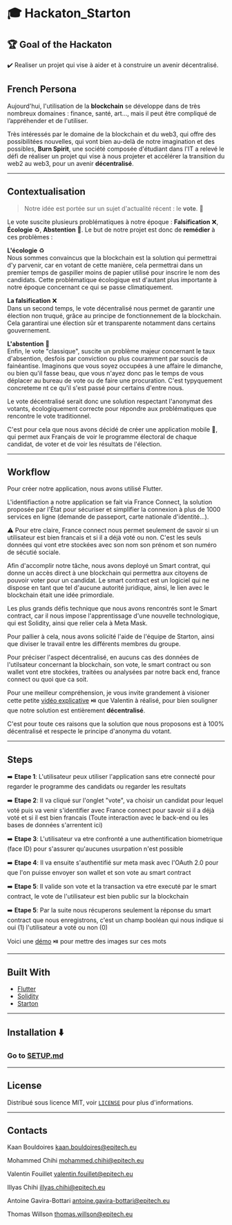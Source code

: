 # :mortar_board: Hackaton_Starton
## :trophy: Goal of the Hackaton
:heavy_check_mark: Realiser un projet qui vise à aider et à construire un avenir décentralisé.

## French Persona

Aujourd'hui, l'utilisation de la __blockchain__ se développe dans de très nombreux domaines : finance, santé, art..., mais il peut être compliqué de l’appréhender et de l'utiliser.

Très intéressés par le domaine de la blockchain et du web3, qui offre des possibilitées nouvelles, qui vont bien au-delà de notre imagination et des possibles, __Burn Spirit__, une société composée d'étudiant dans l'IT a relevé le défi de réaliser un projet qui vise à nous projeter et accélérer la transition du web2 au web3, pour un avenir __décentralisé__.

--------------------------------------------------------------------------------------------------------------------------------------------------

## Contextualisation

>Notre idée est portée sur un sujet d'actualité récent : le __vote__. :envelope_with_arrow:

Le vote suscite plusieurs problématiques à notre époque : __Falsification__ :x:, __Écologie__ :recycle:, __Abstention__ :put_litter_in_its_place:. Le but de notre projet est donc de __remédier__ à ces problèmes :

__L'écologie__ :recycle:<br />
Nous sommes convaincus que la blockchain est la solution qui permettrai d'y parvenir, car en votant de cette manière, cela permettrai dans un premier temps de gaspiller moins de papier utilisé pour inscrire le nom des candidats. Cette problématique écologique est d'autant plus importante à notre époque concernant ce qui se passe climatiquement.

__La falsification__ :x:<br />
Dans un second temps, le vote décentralisé nous permet de garantir une élection non truqué, grâce au principe de fonctionnement de la blockchain. Cela garantirai une élection sûr et transparente notamment dans certains gouvernement.

__L'abstention__ :put_litter_in_its_place:<br />
Enfin, le vote "classique", suscite un problème majeur concernant le taux d'absention, desfois par conviction ou plus couramment par soucis de fainéantise. Imaginons que vous soyez occupées à une affaire le dimanche, ou bien qu'il fasse beau, que vous n'ayez donc pas le temps de vous déplacer au bureau de vote ou de faire une procuration. C'est typyquement concreteme nt ce qu'il s'est passé pour certains d'entre nous.

Le vote décentralisé serait donc une solution respectant l'anonymat des votants, écologiquement correcte pour répondre aux problématiques que rencontre le vote traditionnel.

C'est pour cela que nous avons décidé de créer une application mobile :iphone:, qui permet aux Français de voir le programme électoral de chaque candidat, de voter et de voir les résultats de l'élection.

--------------------------------------------------------------------------------------------------------------------------------------------------

## Workflow

Pour créer notre application, nous avons utilisé Flutter.

L'identifiaction a notre application se fait via France Connect, la solution proposée par l'État pour sécuriser et simplifier la connexion à plus de 1000 services en ligne (demande de passeport, carte nationale d'identité...).

:warning: Pour etre claire, France connect nous permet seulement de savoir si un utilisateur est bien francais et si il a déjà voté ou non. C'est les seuls données qui vont etre stockées avec son nom son prénom et son numéro de sécutié sociale.

Afin d'accomplir notre tâche, nous avons deployé un Smart contrat, qui donne un accès direct à une blockchain qui permettra aux citoyens de pouvoir voter pour un candidat. Le smart contract est un logiciel qui ne dispose en tant que tel d'aucune autorité juridique, ainsi, le lien avec le blockchain était une idée primordiale.

Les plus grands défis technique que nous avons rencontrés sont le Smart contract, car il nous impose l'apprentissage d'une nouvelle technologique, qui est Solidity, ainsi que relier cela à Meta Mask.

Pour pallier à cela, nous avons solicité l'aide de l'équipe de Starton, ainsi que diviser le travail entre les différents membres du groupe.

Pour préciser l'aspect décentralisé, en aucuns cas des données de l'utilsateur concernant la blockchain, son vote, le smart contract ou son wallet vont etre stockées, traitées ou analysées par notre back end, france connect ou quoi que ca soit.

Pour une meilleur compréhension, je vous invite grandement à visioner cette petite [vidéo explicative](https://drive.google.com/file/d/1fkmYWmISnj8Vsye0-JDEE5oHbVOu1w8p/view) :play_or_pause_button: que Valentin à réalisé, pour bien souligner que notre solution est entièrement __décentralisé__.

C'est pour toute ces raisons que la solution que nous proposons est à 100% décentralisé et respecte le principe d'anonyma du votant.

--------------------------------------------------------------------------------------------------------------------------------------------------

## Steps

➡️ __Etape 1__:
L'utilisateur peux utiliser l'application sans etre connecté pour regarder le programme des candidats ou regarder les resultats

➡️ __Etape 2__:
Il va cliqué sur l'onglet "vote", va choisir un candidat pour lequel voté puis va venir s'identifier avec France connect pour savoir si il a déjà voté et si il est bien francais (Toute interaction avec le back-end ou les bases de données s'arrentent ici)

➡️ __Etape 3__:
L'utilisateur va etre confronté a une authentification biometrique (face ID) pour s'assurer qu'aucunes usurpation n'est possible

➡️ __Etape 4__:
Il va ensuite s'authentifié sur meta mask avec l'OAuth 2.0 pour que l'on puisse envoyer son wallet et son vote au smart contract

➡️ __Etape 5__:
Il valide son vote et la transaction va etre executé par le smart contract, le vote de l'utilisateur est bien public sur la blockchain

➡️ __Etape 5__:
Par la suite nous récuperons seulement la réponse du smart contract que nous enregistrons, c'est un champ booléan qui nous indique si oui (1) l'utilisateur a voté ou non (0)

Voici une [démo](https://drive.google.com/file/d/17a8oHl-GusAtjVyHCH2KupmGyg_hsRli/view) :play_or_pause_button: pour mettre des images sur ces mots

--------------------------------------------------------------------------------------------------------------------------------------------------

## Built With

* [Flutter](https://docs.flutter.dev/)
* [Solidity](https://docs.soliditylang.org/en/v0.8.13/)
* [Starton](https://www.starton.io/)

--------------------------------------------------------------------------------------------------------------------------------------------------

## Installation :arrow_down:
### Go to [SETUP.md](https://github.com/Nokimalos/HackatonStarton/blob/main/SETUP.md)

--------------------------------------------------------------------------------------------------------------------------------------------------

## License

Distribué sous licence MIT, voir [``` LICENSE ```](https://github.com/Nokimalos/HackatonStarton/blob/main/LICENSE) pour plus d'informations.

--------------------------------------------------------------------------------------------------------------------------------------------------

## Contacts

Kaan Bouldoires kaan.bouldoires@epitech.eu

Mohammed Chihi mohammed.chihi@epitech.eu

Valentin Fouillet valentin.fouillet@epitech.eu

Illyas Chihi illyas.chihi@epitech.eu

Antoine Gavira-Bottari antoine.gavira-bottari@epitech.eu

Thomas Willson thomas.willson@epitech.eu

